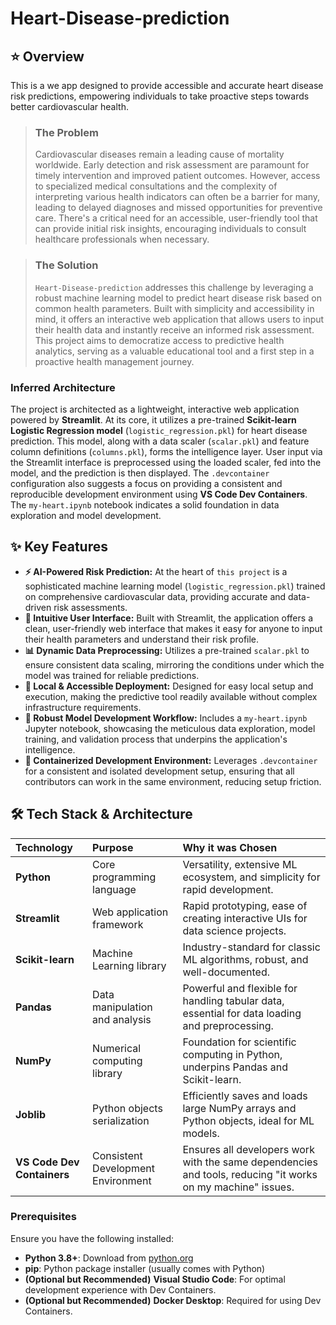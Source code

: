 # Heart-Disease-prediction




## ⭐ Overview

This is a we app designed to provide accessible and accurate heart disease risk predictions, empowering individuals to take proactive steps towards better cardiovascular health.

> ### The Problem
> Cardiovascular diseases remain a leading cause of mortality worldwide. Early detection and risk assessment are paramount for timely intervention and improved patient outcomes. However, access to specialized medical consultations and the complexity of interpreting various health indicators can often be a barrier for many, leading to delayed diagnoses and missed opportunities for preventive care. There's a critical need for an accessible, user-friendly tool that can provide initial risk insights, encouraging individuals to consult healthcare professionals when necessary.

> ### The Solution
> `Heart-Disease-prediction` addresses this challenge by leveraging a robust machine learning model to predict heart disease risk based on common health parameters. Built with simplicity and accessibility in mind, it offers an interactive web application that allows users to input their health data and instantly receive an informed risk assessment. This project aims to democratize access to predictive health analytics, serving as a valuable educational tool and a first step in a proactive health management journey.

### Inferred Architecture
The project is architected as a lightweight, interactive web application powered by **Streamlit**. At its core, it utilizes a pre-trained **Scikit-learn Logistic Regression model** (`logistic_regression.pkl`) for heart disease prediction. This model, along with a data scaler (`scalar.pkl`) and feature column definitions (`columns.pkl`), forms the intelligence layer. User input via the Streamlit interface is preprocessed using the loaded scaler, fed into the model, and the prediction is then displayed. The `.devcontainer` configuration also suggests a focus on providing a consistent and reproducible development environment using **VS Code Dev Containers**. The `my-heart.ipynb` notebook indicates a solid foundation in data exploration and model development.

## ✨ Key Features

*   **⚡ AI-Powered Risk Prediction:** At the heart of `this project` is a sophisticated machine learning model (`logistic_regression.pkl`) trained on comprehensive cardiovascular data, providing accurate and data-driven risk assessments.
*   **🎨 Intuitive User Interface:** Built with Streamlit, the application offers a clean, user-friendly web interface that makes it easy for anyone to input their health parameters and understand their risk profile.
*   **📊 Dynamic Data Preprocessing:** Utilizes a pre-trained `scalar.pkl` to ensure consistent data scaling, mirroring the conditions under which the model was trained for reliable predictions.
*   **🚀 Local & Accessible Deployment:** Designed for easy local setup and execution, making the predictive tool readily available without complex infrastructure requirements.
*   **🧪 Robust Model Development Workflow:** Includes a `my-heart.ipynb` Jupyter notebook, showcasing the meticulous data exploration, model training, and validation process that underpins the application's intelligence.
*   **🐳 Containerized Development Environment:** Leverages `.devcontainer` for a consistent and isolated development setup, ensuring that all contributors can work in the same environment, reducing setup friction.

## 🛠️ Tech Stack & Architecture

| Technology             | Purpose                                                | Why it was Chosen                                                              |
| :--------------------- | :----------------------------------------------------- | :----------------------------------------------------------------------------- |
| **Python**             | Core programming language                              | Versatility, extensive ML ecosystem, and simplicity for rapid development.       |
| **Streamlit**          | Web application framework                              | Rapid prototyping, ease of creating interactive UIs for data science projects. |
| **Scikit-learn**       | Machine Learning library                               | Industry-standard for classic ML algorithms, robust, and well-documented.       |
| **Pandas**             | Data manipulation and analysis                         | Powerful and flexible for handling tabular data, essential for data loading and preprocessing. |
| **NumPy**              | Numerical computing library                           | Foundation for scientific computing in Python, underpins Pandas and Scikit-learn. |
| **Joblib**             | Python objects serialization                           | Efficiently saves and loads large NumPy arrays and Python objects, ideal for ML models. |
| **VS Code Dev Containers** | Consistent Development Environment                 | Ensures all developers work with the same dependencies and tools, reducing "it works on my machine" issues. |


### Prerequisites

Ensure you have the following installed:

*   **Python 3.8+**: Download from [python.org](https://www.python.org/downloads/)
*   **pip**: Python package installer (usually comes with Python)
*   **(Optional but Recommended)** **Visual Studio Code**: For optimal development experience with Dev Containers.
*   **(Optional but Recommended)** **Docker Desktop**: Required for using Dev Containers.


